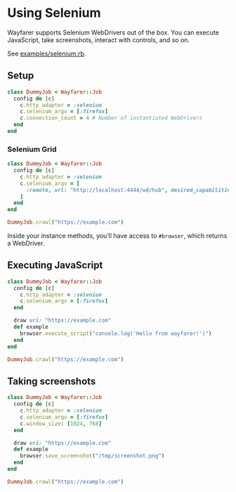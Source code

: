 # Using Selenium
Wayfarer supports Selenium WebDrivers out of the box. You can execute JavaScript, take screenshots, interact with controls, and so on.

See [examples/selenium.rb](../examples/selenium.rb).
## Setup
```ruby
class DummyJob < Wayfarer::Job
  config do |c|
    c.http_adapter = :selenium
    c.selenium_argv = [:firefox]
    c.connection_count = 4 # Number of instantiated WebDrivers
  end
end
```

### Selenium Grid
```ruby
class DummyJob < Wayfarer::Job
  config do |c|
    c.http_adapter = :selenium
    c.selenium_argv = [
      :remote, url: "http://localhost:4444/wd/hub", desired_capabilities: :firefox
    ]
  end
end

DummyJob.crawl("https://example.com")
```

Inside your instance methods, you’ll have access to `#browser`, which returns a WebDriver.

## Executing JavaScript
```ruby
class DummyJob < Wayfarer::Job
  config do |c|
    c.http_adapter = :selenium
    c.selenium_argv = [:firefox]
  end

  draw uri: "https://example.com"
  def example
    browser.execute_script("console.log('Hello from wayfarer!')")
  end
end

DummyJob.crawl("https://example.com")
```

## Taking screenshots
```ruby
class DummyJob < Wayfarer::Job
  config do |c|
    c.http_adapter = :selenium
    c.selenium_argv = [:firefox]
    c.window_size: [1024, 768]
  end

  draw uri: "https://example.com"
  def example
    browser.save_screenshot("/tmp/screenshot.png")
  end
end

DummyJob.crawl("https://example.com")
```
